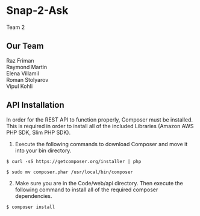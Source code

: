 Snap-2-Ask
================================

Team 2

Our Team
-------------------------

Raz Friman  
Raymond Martin  
Elena Villamil  
Roman Stolyarov  
Vipul Kohli  

API Installation
-------------------------

In order for the REST API to function properly, Composer must be installed. This is required 
in order to install all of the included Libraries (Amazon AWS PHP SDK, Slim PHP SDK).

1. Execute the following commands to download Composer and move it into your bin directory.
  
  ```
  $ curl -sS https://getcomposer.org/installer | php
  ```

  ```
  $ sudo mv composer.phar /usr/local/bin/composer
  ```

2. Make sure you are in the Code/web/api directory. Then execute the following command to
install all of the required composer dependencies.

  ```
  $ composer install
  ```
  